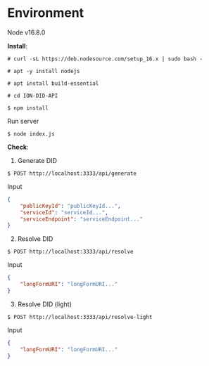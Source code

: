 # Environment 
Node v16.8.0

**Install**:
```
# curl -sL https://deb.nodesource.com/setup_16.x | sudo bash -
```
```
# apt -y install nodejs
```
```
# apt install build-essential
```
```
# cd ION-DID-API
```
```
$ npm install
```
Run server
```
$ node index.js
```

**Check**:

1. Generate DID  
```
$ POST http://localhost:3333/api/generate

```
Input
```json
{
    "publicKeyId": "publicKeyId...",
    "serviceId": "serviceId...",
    "serviceEndpoint": "serviceEndpoint..."
}
```

2. Resolve DID  
```
$ POST http://localhost:3333/api/resolve

```
Input
```json
{
    "longFormURI": "longFormURI..."
}
```
3. Resolve DID  (light)
```
$ POST http://localhost:3333/api/resolve-light

```
Input
```json
{
    "longFormURI": "longFormURI..."
}
```
